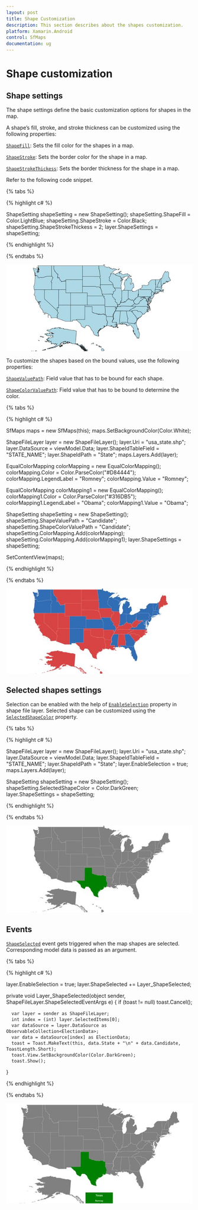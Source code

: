 ```yaml
---
layout: post
title: Shape Customization
description: This section describes about the shapes customization.
platform: Xamarin.Android
control: SfMaps
documentation: ug
---
```

# Shape customization

## Shape settings

The shape settings define the basic customization options for shapes in the map.

A shape’s fill, stroke, and stroke thickness can be customized using the following properties:

[`ShapeFill`](https://help.syncfusion.com/cr/cref_files/xamarin-android/Syncfusion.SfMaps.Android~Com.Syncfusion.Maps.ShapeSetting~ShapeFill.html): Sets the fill color for the shapes in a map. 

[`ShapeStroke`](https://help.syncfusion.com/cr/cref_files/xamarin-android/Syncfusion.SfMaps.Android~Com.Syncfusion.Maps.ShapeSetting~ShapeStroke.html): Sets the border color for the shape in a map.

[`ShapeStrokeThickess`](https://help.syncfusion.com/cr/cref_files/xamarin-android/Syncfusion.SfMaps.Android~Com.Syncfusion.Maps.ShapeSetting~ShapeStrokeThickess.html): Sets the border thickness for the shape in a map. 

Refer to the following code snippet.

{% tabs %}

{% highlight c# %}

  ShapeSetting shapeSetting = new ShapeSetting();
  shapeSetting.ShapeFill = Color.LightBlue;
  shapeSetting.ShapeStroke = Color.Black;
  shapeSetting.ShapeStrokeThickess = 2;
  layer.ShapeSettings = shapeSetting;

{% endhighlight %}

{% endtabs %}

![](Images/ShapeCustomization_img1.jpeg)

To customize the shapes based on the bound values, use the following properties:

[`ShapeValuePath`](https://help.syncfusion.com/cr/cref_files/xamarin-android/Syncfusion.SfMaps.Android~Com.Syncfusion.Maps.ShapeSetting~ShapeValuePath.html): Field value that has to be bound for each shape.

[`ShapeColorValuePath`](https://help.syncfusion.com/cr/cref_files/xamarin-android/Syncfusion.SfMaps.Android~Com.Syncfusion.Maps.ShapeSetting~ShapeColorValuePath.html): Field value that has to be bound to determine the color.

{% tabs %}

{% highlight c# %}

  SfMaps maps = new SfMaps(this);
  maps.SetBackgroundColor(Color.White);

  ShapeFileLayer layer = new ShapeFileLayer();
  layer.Uri = "usa_state.shp";
  layer.DataSource = viewModel.Data;
  layer.ShapeIdTableField = "STATE_NAME";
  layer.ShapeIdPath = "State";
  maps.Layers.Add(layer);

  EqualColorMapping colorMapping = new EqualColorMapping();
  colorMapping.Color = Color.ParseColor("#D84444");
  colorMapping.LegendLabel = "Romney";
  colorMapping.Value = "Romney";

  EqualColorMapping colorMapping1 = new EqualColorMapping();
  colorMapping1.Color = Color.ParseColor("#316DB5");
  colorMapping1.LegendLabel = "Obama";
  colorMapping1.Value = "Obama";

  ShapeSetting shapeSetting = new ShapeSetting();
  shapeSetting.ShapeValuePath = "Candidate";
  shapeSetting.ShapeColorValuePath = "Candidate";
  shapeSetting.ColorMapping.Add(colorMapping);
  shapeSetting.ColorMapping.Add(colorMapping1);
  layer.ShapeSettings = shapeSetting;

  SetContentView(maps);

{% endhighlight %}

{% endtabs %}

![](Images/ShapeCustomization_img2.jpeg)

## Selected shapes settings

Selection can be enabled with the help of [`EnableSelection`](https://help.syncfusion.com/cr/cref_files/xamarin-android/Syncfusion.SfMaps.Android~Com.Syncfusion.Maps.ShapeFileLayer~EnableSelection.html) property in shape file layer. Selected shape can be customized using the [`SelectedShapeColor`](https://help.syncfusion.com/cr/cref_files/xamarin-android/Syncfusion.SfMaps.Android~Com.Syncfusion.Maps.ShapeSetting~SelectedShapeColor.html) property.

{% tabs %}

{% highlight c# %}

  ShapeFileLayer layer = new ShapeFileLayer();
  layer.Uri = "usa_state.shp";
  layer.DataSource = viewModel.Data;
  layer.ShapeIdTableField = "STATE_NAME";
  layer.ShapeIdPath = "State";
  layer.EnableSelection = true;
  maps.Layers.Add(layer);                     

  ShapeSetting shapeSetting = new ShapeSetting();
  shapeSetting.SelectedShapeColor = Color.DarkGreen;  
  layer.ShapeSettings = shapeSetting;    

{% endhighlight %}

{% endtabs %}

![](Images/ShapeCustomization_img3.jpeg)

## Events

[`ShapeSelected`](https://help.syncfusion.com/cr/cref_files/xamarin-android/Syncfusion.SfMaps.Android~Com.Syncfusion.Maps.ShapeFileLayer~ShapeSelected_EV.html) event gets triggered when the map shapes are selected.
Corresponding model data is passed as an argument.

{% tabs %}

{% highlight c# %}

  layer.EnableSelection = true;
  layer.ShapeSelected += Layer_ShapeSelected;

  private void Layer_ShapeSelected(object sender, ShapeFileLayer.ShapeSelectedEventArgs e)
  {
      if (toast != null)
         toast.Cancel();

      var layer = sender as ShapeFileLayer;
      int index = (int) layer.SelectedItems[0];
      var dataSource = layer.DataSource as ObservableCollection<ElectionData>;
      var data = dataSource[index] as ElectionData;
      toast = Toast.MakeText(this, data.State + "\n" + data.Candidate, ToastLength.Short);
      toast.View.SetBackgroundColor(Color.DarkGreen);            
      toast.Show();  
  }
 
{% endhighlight %}

{% endtabs %}

![](Images/ShapeCustomization_img4.jpeg)
